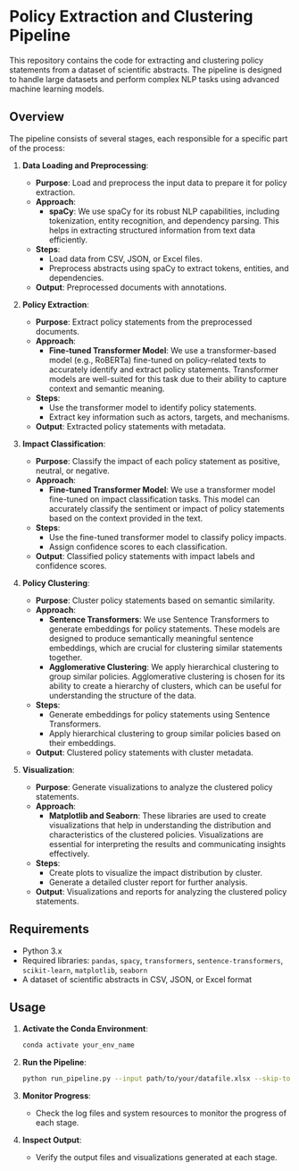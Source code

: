 
# Policy Extraction and Clustering Pipeline

This repository contains the code for extracting and clustering policy statements from a dataset of scientific abstracts. The pipeline is designed to handle large datasets and perform complex NLP tasks using advanced machine learning models.

## Overview

The pipeline consists of several stages, each responsible for a specific part of the process:

1. **Data Loading and Preprocessing**:
   - **Purpose**: Load and preprocess the input data to prepare it for policy extraction.
   - **Approach**:
     - **spaCy**: We use spaCy for its robust NLP capabilities, including tokenization, entity recognition, and dependency parsing. This helps in extracting structured information from text data efficiently.
   - **Steps**:
     - Load data from CSV, JSON, or Excel files.
     - Preprocess abstracts using spaCy to extract tokens, entities, and dependencies.
   - **Output**: Preprocessed documents with annotations.

2. **Policy Extraction**:
   - **Purpose**: Extract policy statements from the preprocessed documents.
   - **Approach**:
     - **Fine-tuned Transformer Model**: We use a transformer-based model (e.g., RoBERTa) fine-tuned on policy-related texts to accurately identify and extract policy statements. Transformer models are well-suited for this task due to their ability to capture context and semantic meaning.
   - **Steps**:
     - Use the transformer model to identify policy statements.
     - Extract key information such as actors, targets, and mechanisms.
   - **Output**: Extracted policy statements with metadata.

3. **Impact Classification**:
   - **Purpose**: Classify the impact of each policy statement as positive, neutral, or negative.
   - **Approach**:
     - **Fine-tuned Transformer Model**: We use a transformer model fine-tuned on impact classification tasks. This model can accurately classify the sentiment or impact of policy statements based on the context provided in the text.
   - **Steps**:
     - Use the fine-tuned transformer model to classify policy impacts.
     - Assign confidence scores to each classification.
   - **Output**: Classified policy statements with impact labels and confidence scores.

4. **Policy Clustering**:
   - **Purpose**: Cluster policy statements based on semantic similarity.
   - **Approach**:
     - **Sentence Transformers**: We use Sentence Transformers to generate embeddings for policy statements. These models are designed to produce semantically meaningful sentence embeddings, which are crucial for clustering similar statements together.
     - **Agglomerative Clustering**: We apply hierarchical clustering to group similar policies. Agglomerative clustering is chosen for its ability to create a hierarchy of clusters, which can be useful for understanding the structure of the data.
   - **Steps**:
     - Generate embeddings for policy statements using Sentence Transformers.
     - Apply hierarchical clustering to group similar policies based on their embeddings.
   - **Output**: Clustered policy statements with cluster metadata.

5. **Visualization**:
   - **Purpose**: Generate visualizations to analyze the clustered policy statements.
   - **Approach**:
     - **Matplotlib and Seaborn**: These libraries are used to create visualizations that help in understanding the distribution and characteristics of the clustered policies. Visualizations are essential for interpreting the results and communicating insights effectively.
   - **Steps**:
     - Create plots to visualize the impact distribution by cluster.
     - Generate a detailed cluster report for further analysis.
   - **Output**: Visualizations and reports for analyzing the clustered policy statements.

## Requirements

- Python 3.x
- Required libraries: `pandas`, `spacy`, `transformers`, `sentence-transformers`, `scikit-learn`, `matplotlib`, `seaborn`
- A dataset of scientific abstracts in CSV, JSON, or Excel format

## Usage

1. **Activate the Conda Environment**:
   ```bash
   conda activate your_env_name
   ```

2. **Run the Pipeline**:
   ```bash
   python run_pipeline.py --input path/to/your/datafile.xlsx --skip-to load
   ```

3. **Monitor Progress**:
   - Check the log files and system resources to monitor the progress of each stage.

4. **Inspect Output**:
   - Verify the output files and visualizations generated at each stage.
